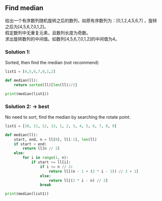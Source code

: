## Find median
给出一个有序数列随机旋转之后的数列，如原有序数列为：[0,1,2,4,5,6,7] ，旋转之后为[4,5,6,7,0,1,2]。  
假定数列中无重复元素，且数列长度为奇数。  
求出旋转数列的中间值。如数列[4,5,6,7,0,1,2]的中间值为4。

### Solution 1:
Sorted, then find the median (not recommend)
```python
list1 = [4,5,6,7,0,1,2]

def median(ll):
    return sorted(ll)[len(ll)//2]

print(median(list1))
```

### Solution 2: -> best
No need to sort, find the median by searching the rotate point.
```python
list1 = [10, 11, 12, 13, 1, 2, 3, 4, 5, 6, 7, 8, 9]

def median(ll):
    start, end, n = ll[0], ll[-1], len(ll)
    if start < end:
        return ll[n // 2]
    else:
        for i in range(1, n):
            if start >= ll[i]:
                if i <= n // 2:
                    return ll[(n - 1 + (2 * i - 1)) // 2 + 1]
                else:
                    return ll[(2 * i - n) // 2]
                break

print(median(list1))
```
